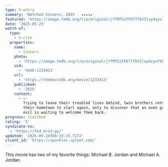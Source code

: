```yaml
---
type: h-entry
summary: 'Watched Sinners, 2025 - ★★★★★'
featured: 'https://image.tmdb.org/t/p/original/jYfMTSiFFK7ffbY2lay4zyvTkEk.jpg'
date: '2025-05-23'
watch-of:
  type:
    - h-cite
  properties:
    name:
      - Sinners
    photo:
      - 'https://image.tmdb.org/t/p/original/jYfMTSiFFK7ffbY2lay4zyvTkEk.jpg'
    uid:
      - 'tmdb:1233413'
    url:
      - 'https://themoviedb.org/movie/1233413'
    published:
      - '2025'
    content:
      - >-
        Trying to leave their troubled lives behind, twin brothers return to
        their hometown to start again, only to discover that an even greater
        evil is waiting to welcome them back.
progress: finished
rating: '5'
syndicate-to:
  - 'https://fed.brid.gy/'
updated: '2025-05-24T04:33:15.717Z'
client_id: 'https://sparkles.sploot.com/'
---
```

This movie has two of my favorite things: Michael B. Jordan and Michael A. Jordan.
